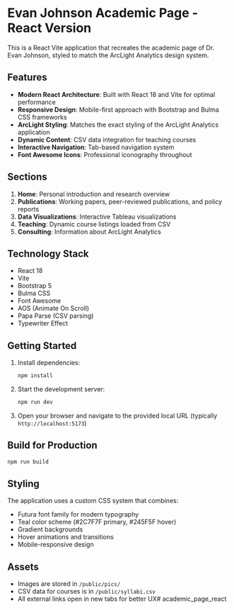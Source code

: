 # Evan Johnson Academic Page - React Version

This is a React Vite application that recreates the academic page of Dr. Evan Johnson, styled to match the ArcLight Analytics design system.

## Features

- **Modern React Architecture**: Built with React 18 and Vite for optimal performance
- **Responsive Design**: Mobile-first approach with Bootstrap and Bulma CSS frameworks
- **ArcLight Styling**: Matches the exact styling of the ArcLight Analytics application
- **Dynamic Content**: CSV data integration for teaching courses
- **Interactive Navigation**: Tab-based navigation system
- **Font Awesome Icons**: Professional iconography throughout

## Sections

1. **Home**: Personal introduction and research overview
2. **Publications**: Working papers, peer-reviewed publications, and policy reports
3. **Data Visualizations**: Interactive Tableau visualizations
4. **Teaching**: Dynamic course listings loaded from CSV
5. **Consulting**: Information about ArcLight Analytics

## Technology Stack

- React 18
- Vite
- Bootstrap 5
- Bulma CSS
- Font Awesome
- AOS (Animate On Scroll)
- Papa Parse (CSV parsing)
- Typewriter Effect

## Getting Started

1. Install dependencies:
   ```bash
   npm install
   ```

2. Start the development server:
   ```bash
   npm run dev
   ```

3. Open your browser and navigate to the provided local URL (typically `http://localhost:5173`)

## Build for Production

```bash
npm run build
```

## Styling

The application uses a custom CSS system that combines:
- Futura font family for modern typography
- Teal color scheme (#2C7F7F primary, #245F5F hover)
- Gradient backgrounds
- Hover animations and transitions
- Mobile-responsive design

## Assets

- Images are stored in `/public/pics/`
- CSV data for courses is in `/public/syllabi.csv`
- All external links open in new tabs for better UX# academic_page_react
